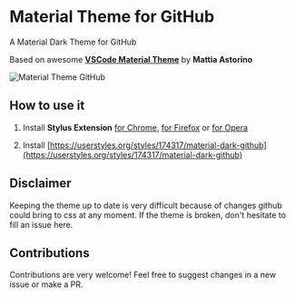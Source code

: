 # Material Theme for GitHub
A Material Dark Theme for GitHub

Based on awesome **[VSCode Material Theme](https://github.com/equinusocio/vsc-material-theme)** by **Mattia Astorino**

![Material Theme GitHub](https://github.com/CharlieEtienne/github-material/blob/master/screenshot.png)

## How to use it

1. Install **Stylus Extension** [for Chrome](https://chrome.google.com/webstore/detail/stylus/clngdbkpkpeebahjckkjfobafhncgmne), [for Firefox](https://addons.mozilla.org/fr/firefox/addon/styl-us/) or [for Opera](https://addons.opera.com/en-gb/extensions/details/stylus/)

2. Install [https://userstyles.org/styles/174317/material-dark-github](https://userstyles.org/styles/174317/material-dark-github) 

## Disclaimer

Keeping the theme up to date is very difficult because of changes github could bring to css at any moment. 
If the theme is broken, don't hesitate to fill an issue here.

## Contributions

Contributions are very welcome! Feel free to suggest changes in a new issue or make a PR.
